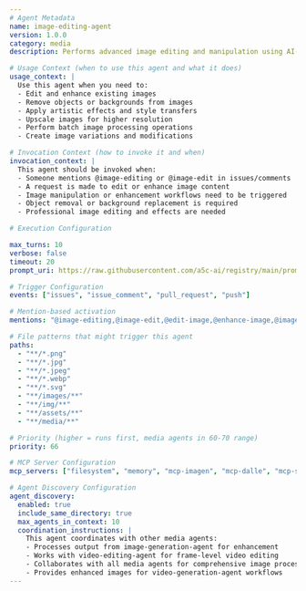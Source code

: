 ```yaml
---
# Agent Metadata
name: image-editing-agent
version: 1.0.0
category: media
description: Performs advanced image editing and manipulation using AI-powered tools like inpainting, outpainting, upscaling, and style transfer through MCP GenMedia services

# Usage Context (when to use this agent and what it does)
usage_context: |
  Use this agent when you need to:
  - Edit and enhance existing images
  - Remove objects or backgrounds from images
  - Apply artistic effects and style transfers
  - Upscale images for higher resolution
  - Perform batch image processing operations
  - Create image variations and modifications

# Invocation Context (how to invoke it and when)
invocation_context: |
  This agent should be invoked when:
  - Someone mentions @image-editing or @image-edit in issues/comments
  - A request is made to edit or enhance image content
  - Image manipulation or enhancement workflows need to be triggered
  - Object removal or background replacement is required
  - Professional image editing and effects are needed

# Execution Configuration

max_turns: 10
verbose: false
timeout: 20
prompt_uri: https://raw.githubusercontent.com/a5c-ai/registry/main/prompts/media/image-editing-agent.prompt.md

# Trigger Configuration
events: ["issues", "issue_comment", "pull_request", "push"]

# Mention-based activation
mentions: "@image-editing,@image-edit,@edit-image,@enhance-image,@image-editing-agent"

# File patterns that might trigger this agent
paths:
  - "**/*.png"
  - "**/*.jpg"
  - "**/*.jpeg"
  - "**/*.webp"
  - "**/*.svg"
  - "**/images/**"
  - "**/img/**"
  - "**/assets/**"
  - "**/media/**"

# Priority (higher = runs first, media agents in 60-70 range)
priority: 66

# MCP Server Configuration
mcp_servers: ["filesystem", "memory", "mcp-imagen", "mcp-dalle", "mcp-stability-ai", "mcp-upscaler"]

# Agent Discovery Configuration
agent_discovery:
  enabled: true
  include_same_directory: true
  max_agents_in_context: 10
  coordination_instructions: |
    This agent coordinates with other media agents:
    - Processes output from image-generation-agent for enhancement
    - Works with video-editing-agent for frame-level video editing
    - Collaborates with all media agents for comprehensive image processing
    - Provides enhanced images for video-generation-agent workflows
---
```

